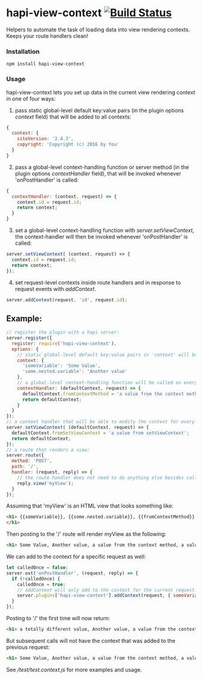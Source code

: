 # hapi-view-context [![Build Status](https://travis-ci.org/firstandthird/hapi-view-context.svg?branch=master)](https://travis-ci.org/firstandthird/hapi-view-context)


Helpers to automate the task of loading data into view rendering contexts.  Keeps your route handlers clean!

### Installation

`npm install hapi-view-context`

### Usage

hapi-view-context lets you set up data in the current view rendering context in one of four ways:
1. pass static global-level default key:value pairs (in the plugin options _context_ field) that will be added to all contexts:
```js
{
  context: {
    siteVersion: '2.4.3',
    copyright: 'Copyright (c) 2016 by You'
  }
}
```
2. pass a global-level context-handling function or server method (in the plugin options _contextHandler_ field), that will be invoked whenever 'onPostHandler' is called:
```js
{
  contextHandler: (context, request) => {
    context.id = request.id;
    return context;
  }
}
```
3. set a global-level context-handling function with _server.setViewContext_, the context-handler will then be invoked whenever 'onPostHandler' is called:
```js
server.setViewContext( (context, request) => {
  context.id = request.id;
  return context;
});
```
4. set request-level contexts inside route handlers and in response to request events with _addContext_.
```js
server.addContext(request, 'id', request.id);
```
## Example:

```js
// register the plugin with a hapi server:
server.register({
  register: require('hapi-view-context'),
  options: {
    // static global-level default key:value pairs in 'context' will be added to all contexts:
    context: {
      'someVariable': 'Some Value',
      'some.nested.variable': 'Another value'
    },
    // a global-level context-handling function will be called on every request:
    contextHandler: (defaultContext, request) => {
      defaultContext.fromContextMethod = 'a value from the context method';
      return defaultContext;
    }
  }
});
// a context handler that will be able to modify the context for every request
server.setViewContext( (defaultContext, request) => {
  defaultContext.fromSetViewContext = 'a value from setViewContext';
  return defaultContext;
});
// a route that renders a view:
server.route({
  method: 'POST',
  path: '/',
  handler: (request, reply) => {
    // the route handler does not need to do anything else besides call the view renderer:
    reply.view('myView');
  }
});
```

Assuming that 'myView' is an HTML view that looks something like:
```html
<h1> {{someVariable}}, {{some.nested.variable}}, {{fromContextMethod}}, {{fromSetViewContext}}.
</h1>
```

Then posting to the '/' route will render myView as the following:
```html
<h1> Some Value, Another value, a value from the context method, a value from setViewContext.</h1>
```

We can add to the context for a specific request as well:

```js
let calledOnce = false;
server.ext('onPostHandler', (request, reply) => {
  if (!calledOnce) {
    calledOnce = true;
    // addContext will only add to the context for the current request:
    server.plugins['hapi-view-context'].addContext(request, { someVariable: 'a totally different value' });
  }
});
```

Posting to '/' the first time will now return:
```html
<h1> a totally different value, Another value, a value from the context method, a value from setViewContext.</h1>
```

But subsequent calls will not have the context that was added to the previous request:
```html
<h1> Some Value, Another value, a value from the context method, a value from setViewContext.</h1>
```

See _/test/test.context.js_ for more examples and usage.
